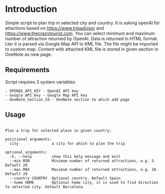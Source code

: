 # Introduction

Simple script to plan trip in selected city and country. It is asking openAI for attactions based on https://www.tripadvisor and https://www.thecrazytourist.com.
You can select minimum and maximum number of attraction returned by OpenAI. Data is returned in HTML format. Lter it is parsed via Google Map API to KML file. The file might be imported to custom map. Content with attached KML file is stored in given section in OneNote as new page.

## Requirements

Script requires 3 system variables:

    - OPENAI_API_KEY - OpenAI API key
    - Google_API_Key - Google Map API key
    - OneNote_Section_Id - OneNote section to which add page


## Usage

```usage: trip.py [-h] [--min MIN] [--max MAX] [--country COUNTRY] [--home HOME] city

Plan a trip for selected place in given country.

positional arguments:
  city               a city for which to plan the trip

optional arguments:
  -h, --help         show this help message and exit
  --min MIN          Minimum number of returned attractions, e.g. 5. Default 20
  --max MAX          Maximum number of returned attractions, e.g. 10. Default 20
  --country COUNTRY  Optional country. Default Spain
  --home HOME        Optional home city, it is used to find direction to selected city. Default Barcelona
